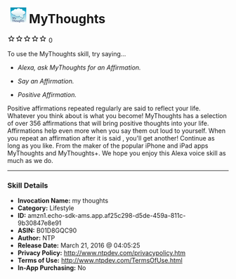 # &nbsp;<img src="skill_icon" alt="MyThoughts icon" width="36"> MyThoughts
![0 stars](../../images/ic_star_border_black_18dp_1x.png)![0 stars](../../images/ic_star_border_black_18dp_1x.png)![0 stars](../../images/ic_star_border_black_18dp_1x.png)![0 stars](../../images/ic_star_border_black_18dp_1x.png)![0 stars](../../images/ic_star_border_black_18dp_1x.png) 0

To use the MyThoughts skill, try saying...

* *Alexa, ask MyThoughts for an Affirmation.*

* *Say an Affirmation.*

* *Positive Affirmation.*

Positive affirmations repeated regularly are said to reflect your life.  Whatever you think about is what you become!  MyThoughts has a selection of over 356 affirmations that will bring positive thoughts into your life.  Affirmations help even more when you say them out loud to yourself.  When you repeat an affirmation after it is said , you'll get another!  Continue as long as you like.  From the maker of the popular iPhone and iPad apps MyThoughts and MyThoughts+.  We hope you enjoy this Alexa voice skill as much as we do.

***

### Skill Details

* **Invocation Name:** my thoughts
* **Category:** Lifestyle
* **ID:** amzn1.echo-sdk-ams.app.af25c298-d5de-459a-811c-9b30847e8e91
* **ASIN:** B01D8GQC90
* **Author:** NTP
* **Release Date:** March 21, 2016 @ 04:05:25
* **Privacy Policy:** http://www.ntpdev.com/privacypolicy.htm
* **Terms of Use:** http://www.ntpdev.com/TermsOfUse.html
* **In-App Purchasing:** No
